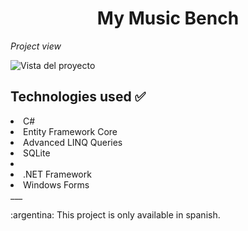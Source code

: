 <h1 align = "center"> My Music Bench </h1>

<em>Project view</em>

![Vista del proyecto](https://github.com/user-attachments/assets/05affc14-e153-465a-bf7e-e22e4c8feb1d)


<h2>Technologies used ✅</h2>
<li>C#</li>
<li>Entity Framework Core</li>
<li>Advanced LINQ Queries</li>
<li>SQLite<li>
<li>.NET Framework </li>
<li>Windows Forms </li>
___
<p> :argentina: This project is only available in spanish. <p>






